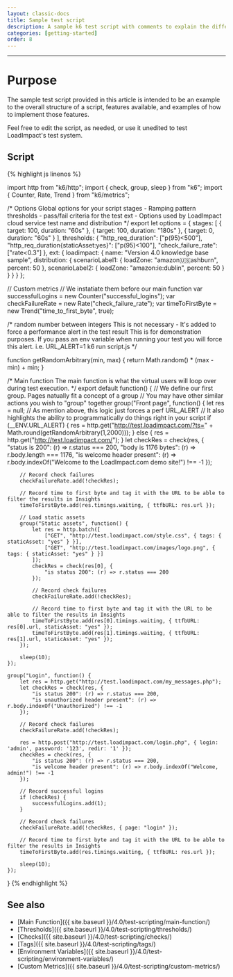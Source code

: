 ```yaml
---
layout: classic-docs
title: Sample test script
description: A sample k6 test script with comments to explain the different parts. Feel free to take this and adapt to your need
categories: [getting-started]
order: 8
---
```


***

# Purpose

The sample test script provided in this article is intended to be an example to the overall structure of a script, features available, and examples of how to implement those features.

Feel free to edit the script, as needed, or use it unedited to test LoadImpact's test system.


## Script

{% highlight js linenos %}

import http from "k6/http";
import { check, group, sleep } from "k6";
import { Counter, Rate, Trend } from "k6/metrics";

/* Options
Global options for your script
stages - Ramping pattern
thresholds - pass/fail criteria for the test
ext - Options used by LoadImpact cloud service test name and distribution
*/
export let options = {
    stages: [
        { target: 100, duration: "60s" },
        { target: 100, duration: "180s" },
        { target: 0, duration: "60s" }
    ],
    thresholds: {
        "http_req_duration": ["p(95)<500"],
        "http_req_duration{staticAsset:yes}": ["p(95)<100"],
        "check_failure_rate": ["rate<0.3"]
    },
    ext: {
        loadimpact: {
            name: "Version 4.0 knowledge base sample",
            distribution: {
                scenarioLabel1: { loadZone: "amazon:us:ashburn", percent: 50 },
                scenarioLabel2: { loadZone: "amazon:ie:dublin", percent: 50 }
            }
        }
    }
};

// Custom metrics
// We instatiate them before our main function
var successfulLogins = new Counter("successful_logins");
var checkFailureRate = new Rate("check_failure_rate");
var timeToFirstByte = new Trend("time_to_first_byte", true);

/* random number between integers
This is not necessary - It's added to force a performance alert in the test result
This is for demonstration purposes. If you pass an env variable when running your test
you will force this alert. i.e. URL_ALERT=1 k6 run script.js
*/

function getRandomArbitrary(min, max) {
  return Math.random() * (max - min) + min;
}

/* Main function
The main function is what the virtual users will loop over during test execution.
*/
export default function() {
    // We define our first group. Pages natually fit a concept of a group
    // You may have other similar actions you wish to "group" together
    group("Front page", function() {
        let res = null;
        // As mention above, this logic just forces a perf URL_ALERT
        // It also highlights the ability to programmatically do things right in your script
        if (__ENV.URL_ALERT) {
            res = http.get("http://test.loadimpact.com/?ts=" + Math.round(getRandomArbitrary(1,2000)));
        } else {
            res = http.get("http://test.loadimpact.com/");
        }
        let checkRes = check(res, {
            "status is 200": (r) => r.status === 200,
            "body is 1176 bytes": (r) => r.body.length === 1176,
            "is welcome header present": (r) => r.body.indexOf("Welcome to the LoadImpact.com demo site!") !== -1
        });

        // Record check failures
        checkFailureRate.add(!checkRes);

        // Record time to first byte and tag it with the URL to be able to filter the results in Insights
        timeToFirstByte.add(res.timings.waiting, { ttfbURL: res.url });

        // Load static assets
        group("Static assets", function() {
            let res = http.batch([
                ["GET", "http://test.loadimpact.com/style.css", { tags: { staticAsset: "yes" } }],
                ["GET", "http://test.loadimpact.com/images/logo.png", { tags: { staticAsset: "yes" } }]
            ]);
            checkRes = check(res[0], {
                "is status 200": (r) => r.status === 200
            });

            // Record check failures
            checkFailureRate.add(!checkRes);

            // Record time to first byte and tag it with the URL to be able to filter the results in Insights
            timeToFirstByte.add(res[0].timings.waiting, { ttfbURL: res[0].url, staticAsset: "yes" });
            timeToFirstByte.add(res[1].timings.waiting, { ttfbURL: res[1].url, staticAsset: "yes" });
        });

        sleep(10);
    });

    group("Login", function() {
        let res = http.get("http://test.loadimpact.com/my_messages.php");
        let checkRes = check(res, {
            "is status 200": (r) => r.status === 200,
            "is unauthorized header present": (r) => r.body.indexOf("Unauthorized") !== -1
        });

        // Record check failures
        checkFailureRate.add(!checkRes);

        res = http.post("http://test.loadimpact.com/login.php", { login: 'admin', password: '123', redir: '1' });
        checkRes = check(res, {
            "is status 200": (r) => r.status === 200,
            "is welcome header present": (r) => r.body.indexOf("Welcome, admin!") !== -1
        });

        // Record successful logins
        if (checkRes) {
            successfulLogins.add(1);
        }

        // Record check failures
        checkFailureRate.add(!checkRes, { page: "login" });

        // Record time to first byte and tag it with the URL to be able to filter the results in Insights
        timeToFirstByte.add(res.timings.waiting, { ttfbURL: res.url });

        sleep(10);
    });
}
{% endhighlight %}

## See also
- [Main Function]({{ site.baseurl }}/4.0/test-scripting/main-function/)
- [Thresholds]({{ site.baseurl }}/4.0/test-scripting/thresholds/)
- [Checks]({{ site.baseurl }}/4.0/test-scripting/checks/)
- [Tags]({{ site.baseurl }}/4.0/test-scripting/tags/)
- [Environment Variables]({{ site.baseurl }}/4.0/test-scripting/environment-variables/)
- [Custom Metrics]({{ site.baseurl }}/4.0/test-scripting/custom-metrics/)
<!--stackedit_data:
eyJoaXN0b3J5IjpbMTM0MzA1NTU1Ml19
-->